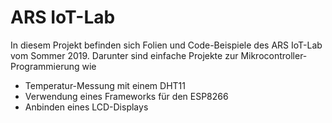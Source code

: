 
# ARS IoT-Lab

In diesem Projekt befinden sich Folien und Code-Beispiele des ARS IoT-Lab
vom Sommer 2019. Darunter sind einfache Projekte zur
Mikrocontroller-Programmierung wie
* Temperatur-Messung mit einem DHT11
* Verwendung eines Frameworks für den ESP8266
* Anbinden eines LCD-Displays



